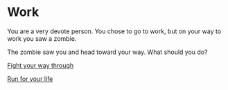 # Work

You are a very devote person. You chose to go to work, but on your way to work you saw a zombie.

The zombie saw you and head toward your way. What should you do?

[Fight your way through](fight-zombie.md)

[Run for your life](get-scratch.md)